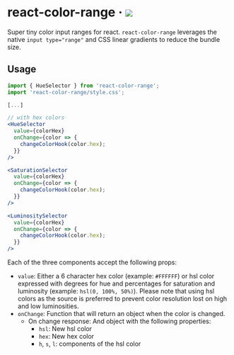 # react-color-range &middot; [![](https://badgen.net/bundlephobia/minzip/react-color-range@latest)](https://bundlephobia.com/package/react-color-range)

Super tiny color input ranges for react. `react-color-range` leverages the
native `input type="range"` and CSS linear gradients to reduce the bundle size.

## Usage

```jsx
import { HueSelector } from 'react-color-range';
import 'react-color-range/style.css';

[...]

// with hex colors
<HueSelector
  value={colorHex}
  onChange={color => {
    changeColorHook(color.hex);
  }}
/>

<SaturationSelector
  value={colorHex}
  onChange={color => {
    changeColorHook(color.hex);
  }}
/>

<LuminositySelector
  value={colorHex}
  onChange={color => {
    changeColorHook(color.hex);
  }}
/>
```

Each of the three components accept the following props:

- `value`: Either a 6 character hex color (example: `#FFFFFF`) or hsl color
  expressed with degrees for hue and percentages for saturation and luminosity
  (example: `hsl(0, 100%, 50%)`). Please note that using hsl colors as the
  source is preferred to prevent color resolution lost on high and low
  luminosities.
- `onChange`: Function that will return an object when the color is changed.
  - On change response: And object with the following properties:
    - `hsl`: New hsl color
    - `hex`: New hex color
    - `h`, `s`, `l`: components of the hsl color
